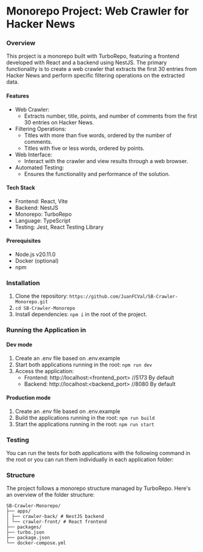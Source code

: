# Monorepo Project: Web Crawler for Hacker News

### Overview

This project is a monorepo built with TurboRepo, featuring a frontend developed with React and a backend using NestJS. The primary functionality is to create a web crawler that extracts the first 30 entries from Hacker News and perform specific filtering operations on the extracted data.

#### **Features**

- Web Crawler:
  - Extracts number, title, points, and number of comments from the first 30 entries on Hacker News.
- Filtering Operations:
  - Titles with more than five words, ordered by the number of comments.
  - Titles with five or less words, ordered by points.
- Web Interface:
  - Interact with the crawler and view results through a web browser.
- Automated Testing:
  - Ensures the functionality and performance of the solution.

#### **Tech Stack**

- Frontend: React, Vite
- Backend: NestJS
- Monorepo: TurboRepo
- Language: TypeScript
- Testing: Jest, React Testing Library

#### Prerequisites

- Node.js v20.11.0
- Docker (optional)
- npm

### Installation

1. Clone the repository: `https://github.com/JuanFCVal/SB-Crawler-Monorepo.git`
2. `cd SB-Crawler-Monorepo`
3. Install dependencies: `npm i` in the root of the project.

### Running the Application in

#### Dev mode

1. Create an .env file based on .env.example
2. Start both applications running in the root: `npm run dev`
3. Access the application:
   - Frontend: http://localhost:<frontend_port> //5173 By default
   - Backend: http://localhost:<backend_port> //8080 By default

#### Production mode

1. Create an .env file based on .env.example
2. Build the applications running in the root: `npm run build`
3. Start the applications running in the root: `npm run start`

### Testing

You can run the tests for both applications with the following command in the root or you can run them individually in each application folder:

### Structure

The project follows a monorepo structure managed by TurboRepo. Here's an overview of the folder structure:

```
SB-Crawler-Monorepo/
├── apps/
│ ├── crawler-back/ # NestJS backend
│ └── crawler-front/ # React frontend
├── packages/
├── turbo.json
├── package.json
└── docker-compose.yml
```
